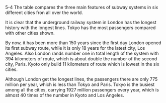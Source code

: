 5-4
The table compares the three main features of subway systems in six different cities fron all over the world.

It is clear that the underground railway system in London has the longest history with the longest lines. Tokyo has the most passengers compared with other cities shown.

By now, it has been more than 150 years since the first day London opened its first subway route, while it is only 18 years for the latest city, Los Angeles. Also London rands number one in total length of the system with 394 kilometers of route, which is about double the number of the second city, Paris. Kyoto only build 11 kilometers of route which is lowest in the six cities.

Although London get the longest lines, the passengers there are only 775 million per year, which is less than Tokyo and Paris. Tokyo is the busiest among all the cities, carrying 1927 million passengers every year, which is almost 40 times of the number in Kyoto and Los Angeles.